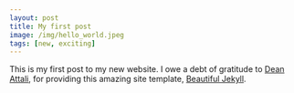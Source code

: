 ```yaml
---
layout: post
title: My first post
image: /img/hello_world.jpeg
tags: [new, exciting]
---
```


This is my first post to my new website. 
I owe a debt of gratitude to [Dean Attali](https://deanattali.com/), for providing this amazing site template, [Beautiful Jekyll](https://deanattali.com/beautiful-jekyll/).

